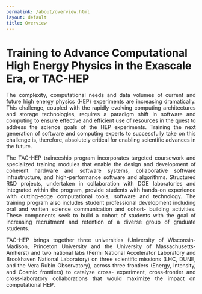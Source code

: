 ```yaml
---
permalink: /about/overview.html
layout: default
title: Overview
---
```


<h1>Training to Advance Computational High Energy Physics in the Exascale Era, or TAC-HEP</h1>
<p align="justify">
The complexity, computational needs and data volumes of current and future high energy physics (HEP) experiments are increasing dramatically. This challenge, coupled with the rapidly evolving computing architectures and storage technologies, requires a paradigm shift in software and computing to ensure effective and efficient use of resources in the quest to address the science goals of the HEP experiments. Training the next generation of software and computing experts to successfully take on this challenge is, therefore, absolutely critical for enabling scientific advances in the future.
</p>

<p align="justify">
The TAC-HEP traineeship program incorporates targeted coursework and specialized training modules that enable the design and development of coherent hardware and software systems, collaborative software infrastructure, and high-performance software and algorithms. Structured R&D projects, undertaken in collaboration with DOE laboratories and integrated within the program, provide students with hands-on experience with cutting-edge computational tools, software and technology. The training program also includes student professional development including oral and written science communication and cohort- building activities. These components seek to build a cohort of students with the goal of increasing recruitment and retention of a diverse group of graduate students.
</p>

<p align="justify">
TAC-HEP brings together three universities (University of Wisconsin-Madison, Princeton University and the University of Massachusetts-Amherst) and two national labs (Fermi National Accelerator Laboratory and Brookhaven National Laboratory) on three scientific missions (LHC, DUNE, and the Vera Rubin Observatory), across three frontiers (Energy, Intensity, and Cosmic frontiers) to catalyze cross- experiment, cross-frontier and cross-laboratory collaborations that would maximize the impact on computational HEP.
</p>

